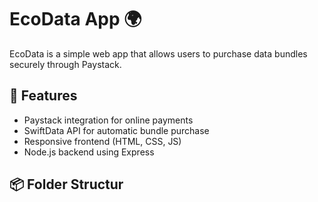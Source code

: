# EcoData App 🌍

EcoData is a simple web app that allows users to purchase data bundles securely through Paystack.

## 🚀 Features
- Paystack integration for online payments
- SwiftData API for automatic bundle purchase
- Responsive frontend (HTML, CSS, JS)
- Node.js backend using Express

## 📦 Folder Structur
